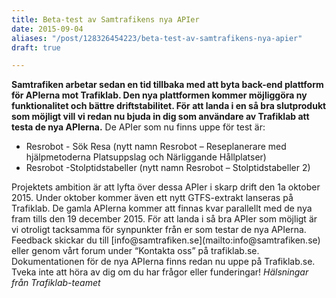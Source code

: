 ```yaml
---
title: Beta-test av Samtrafikens nya APIer
date: 2015-09-04
aliases: "/post/128326454223/beta-test-av-samtrafikens-nya-apier"
draft: true

---
```


<strong>Samtrafiken arbetar sedan en tid tillbaka med att byta back-end plattform för APIerna mot Trafiklab. Den nya plattformen kommer möjliggöra ny funktionalitet och bättre driftstabilitet. För att landa i en så bra slutprodukt som möjligt vill vi redan nu bjuda in dig som användare av Trafiklab att testa de nya APIerna.</strong>
 De APIer som nu finns uppe för test är:
<ul><li>Resrobot - Sök Resa (nytt namn Resrobot – Reseplanerare med hjälpmetoderna Platsuppslag och Närliggande Hållplatser)</li>
<li>Resrobot -Stolptidstabeller (nytt namn Resrobot – Stolptidstabeller 2)</li>
</ul>
Projektets ambition är att lyfta över dessa APIer i skarp drift den 1a oktober 2015. Under oktober kommer även ett nytt GTFS-extrakt lanseras på Trafiklab.
De gamla APIerna kommer att finnas kvar parallellt med de nya fram tills den 19 december 2015.
För att landa i så bra APIer som möjligt är vi otroligt tacksamma för synpunkter från er som testar de nya APIerna. Feedback skickar du till [info@samtrafiken.se](mailto:info@samtrafiken.se) eller genom vårt forum under &ldquo;Kontakta oss&rdquo; på trafiklab.se.
Dokumentationen för de nya APIerna finns redan nu uppe på Trafiklab.se.
Tveka inte att höra av dig om du har frågor eller funderingar!
<i>Hälsningar från Trafiklab-teamet</i>
 
